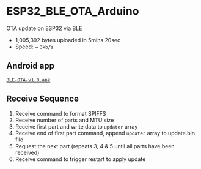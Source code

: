 # ESP32_BLE_OTA_Arduino
OTA update on ESP32 via BLE

- 1,005,392 bytes uploaded in 5mins 20sec
- Speed: ~ `3kb/s`

## Android app
[`BLE-OTA-v1.0.apk`](https://github.com/fbiego/ESP32_BLE_OTA_Arduino/raw/main/BLE-OTA-v1.0.apk)

## Receive Sequence
1. Receive command to format SPIFFS
2. Receive number of parts and MTU size
3. Receive first part and write data to `updater` array
4. Receive end of first part command, append `updater` array to update.bin file
5. Request the next part (repeats 3, 4 & 5 until all parts have been received)
6. Receive command to trigger restart to apply update
